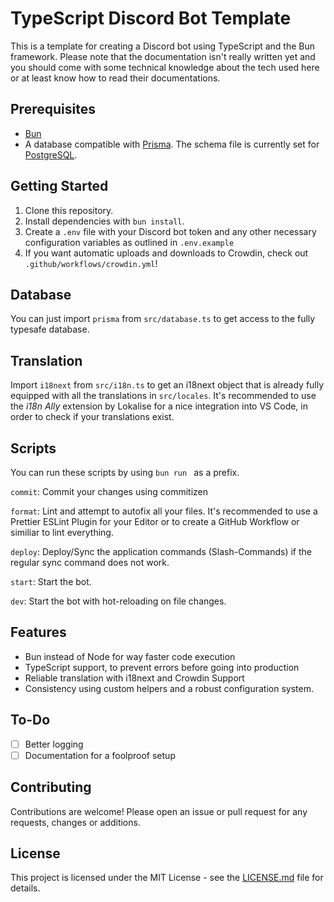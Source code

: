 # TypeScript Discord Bot Template

This is a template for creating a Discord bot using TypeScript and the Bun framework. Please note that the documentation isn't really written yet and you should come with some technical knowledge about the tech used here or at least know how to read their documentations.

## Prerequisites
- [Bun](https://bun.sh)
- A database compatible with [Prisma](https://prisma.io). The schema file is currently set for [PostgreSQL](https://www.postgresql.org/).

## Getting Started

1. Clone this repository.
2. Install dependencies with `bun install`.
3. Create a `.env` file with your Discord bot token and any other necessary configuration variables as outlined in `.env.example`
4. If you want automatic uploads and downloads to Crowdin, check out `.github/workflows/crowdin.yml`!

## Database
You can just import `prisma` from `src/database.ts` to get access to the fully typesafe database.

## Translation
Import `i18next` from `src/i18n.ts` to get an i18next object that is already fully equipped with all the translations in `src/locales`. It's recommended to use the *i18n Ally* extension by Lokalise for a nice integration into VS Code, in order to check if your translations exist.

## Scripts
You can run these scripts by using `bun run ` as a prefix.

`commit`: Commit your changes using commitizen

`format`: Lint and attempt to autofix all your files. It's recommended to use a Prettier ESLint Plugin for your Editor or to create a GitHub Workflow or similiar to lint everything.

`deploy`: Deploy/Sync the application commands (Slash-Commands) if the regular sync command does not work.

`start`: Start the bot.

`dev`: Start the bot with hot-reloading on file changes.

## Features

- Bun instead of Node for way faster code execution
- TypeScript support, to prevent errors before going into production
- Reliable translation with i18next and Crowdin Support
- Consistency using custom helpers and a robust configuration system.

## To-Do
- [ ] Better logging
- [ ] Documentation for a foolproof setup

## Contributing

Contributions are welcome! Please open an issue or pull request for any requests, changes or additions.

## License

This project is licensed under the MIT License - see the [LICENSE.md](LICENSE.md) file for details.
